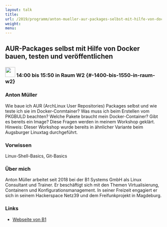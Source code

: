 ```yaml
---
layout: talk
title:
url: /2019/programm/anton-mueller-aur-packages-selbst-mit-hilfe-von-docker-bauen-testen-und-veroeffentlichen/
weight:
menu:
---
```

## AUR-Packages selbst mit Hilfe von Docker bauen, testen und veröffentlichen

### <img height = "32" src="../../../images/workshop.svg"> 14:00 bis 15:50 in Raum W2 {#-1400-bis-1550-in-raum-w2}

### Anton Müller

Wie baue ich AUR (ArchLinux User Repositories) Packages selbst und wie teste ich sie im Docker-Conmtainer? Was muss ich beim Erstellen vom PKGBULD beachten? Welche Pakete braucht mein Docker-Container? Gibt es bereits ein Image? Diese Fragen werden in meinem Workshop geklärt. Hinweis: DIeser Workshop wurde bereits in ähnlicher Variante beim Augsburger Linuxtag durchgeführt.

### Vorwissen

Linux-Shell-Basics, Git-Basics

### Über mich

Anton Müller arbeitet seit 2018 bei der B1 Systems GmbH als Linux Consultant und Trainer. Er beschäftigt sich mit den Themen Virtualisierung, Containern und Konfigurationsmanagement. In seiner Freizeit engagiert er sich in seinem Hackerspace Netz39 und dem Freifunkprojekt in Magdeburg.

### Links

- <a href="https://b1-systems.de" target="_blank">Webseite von B1</a>